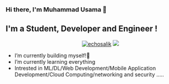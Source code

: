 ### Hi there, I'm Muhammad Usama 👋

## I'm a Student, Developer and Engineer !

<p align="center"> <a href="https://github.com/ryo-ma/github-profile-trophy"><img src="https://github-profile-trophy.vercel.app/?username=echosalik&row=2&column=3" alt="echosalik" /></a> <img src="https://github-readme-stats.vercel.app/api?username=echosalik&show_icons=true&count_private=true" />
</p>

- I’m currently building myself!🤣
- I’m currently learning everything
- Intrested in ML/DL/Web Development/Mobile Application Development/Cloud Computing/networking and security .....
